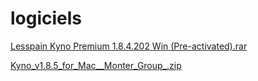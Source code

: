 # logiciels

[Lesspain Kyno Premium 1.8.4.202 Win (Pre-activated).rar](logiciels%2034da8a848364430e8345bcbf74353446/Lesspain_Kyno_Premium_1.8.4.202_Win_(Pre-activated).rar)

[Kyno_v1.8.5_for_Mac__Monter_Group_.zip](logiciels%2034da8a848364430e8345bcbf74353446/Kyno_v1.8.5_for_Mac__Monter_Group_.zip)